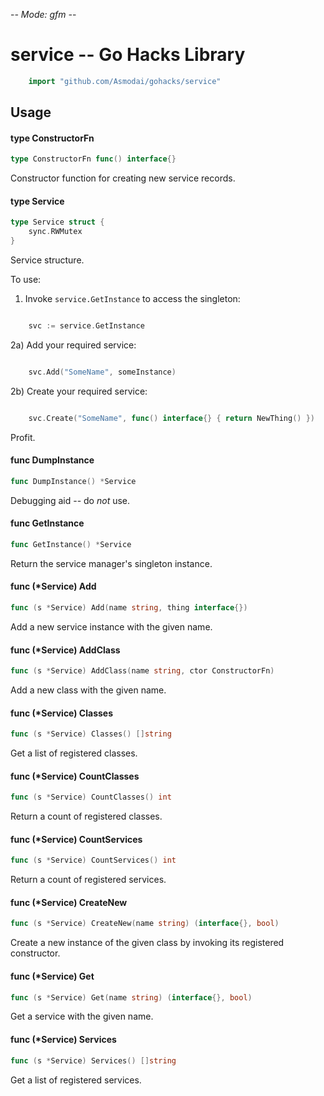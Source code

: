 -*- Mode: gfm -*-

# service -- Go Hacks Library

```go
    import "github.com/Asmodai/gohacks/service"
```

## Usage

#### type ConstructorFn

```go
type ConstructorFn func() interface{}
```

Constructor function for creating new service records.

#### type Service

```go
type Service struct {
	sync.RWMutex
}
```

Service structure.

To use:

1) Invoke `service.GetInstance` to access the singleton:

```go

    svc := service.GetInstance

```

2a) Add your required service:

```go

    svc.Add("SomeName", someInstance)

```

2b) Create your required service:

```go

    svc.Create("SomeName", func() interface{} { return NewThing() })

```

Profit.

#### func  DumpInstance

```go
func DumpInstance() *Service
```
Debugging aid -- do *not* use.

#### func  GetInstance

```go
func GetInstance() *Service
```
Return the service manager's singleton instance.

#### func (*Service) Add

```go
func (s *Service) Add(name string, thing interface{})
```
Add a new service instance with the given name.

#### func (*Service) AddClass

```go
func (s *Service) AddClass(name string, ctor ConstructorFn)
```
Add a new class with the given name.

#### func (*Service) Classes

```go
func (s *Service) Classes() []string
```
Get a list of registered classes.

#### func (*Service) CountClasses

```go
func (s *Service) CountClasses() int
```
Return a count of registered classes.

#### func (*Service) CountServices

```go
func (s *Service) CountServices() int
```
Return a count of registered services.

#### func (*Service) CreateNew

```go
func (s *Service) CreateNew(name string) (interface{}, bool)
```
Create a new instance of the given class by invoking its registered constructor.

#### func (*Service) Get

```go
func (s *Service) Get(name string) (interface{}, bool)
```
Get a service with the given name.

#### func (*Service) Services

```go
func (s *Service) Services() []string
```
Get a list of registered services.
